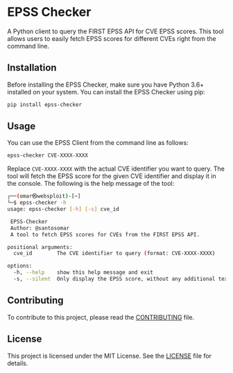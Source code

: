 # EPSS Checker

A Python client to query the FIRST EPSS API for CVE EPSS scores. This tool allows users to easily fetch EPSS scores for different CVEs right from the command line.

## Installation

Before installing the EPSS Checker, make sure you have Python 3.6+ installed on your system. You can install the EPSS Checker using pip:

```sh
pip install epss-checker
```

## Usage

You can use the EPSS Client from the command line as follows:

```sh
epss-checker CVE-XXXX-XXXX
```

Replace `CVE-XXXX-XXXX` with the actual CVE identifier you want to query. The tool will fetch the EPSS score for the given CVE identifier and display it in the console. The following is the help message of the tool:

```sh
┌──(omar㉿websploit)-[~]
└─$ epss-checker -h
usage: epss-checker [-h] [-s] cve_id

 EPSS-Checker
 Author: @santosomar
 A tool to fetch EPSS scores for CVEs from the FIRST EPSS API.

positional arguments:
  cve_id        The CVE identifier to query (format: CVE-XXXX-XXXX)

options:
  -h, --help    show this help message and exit
  -s, --silent  Only display the EPSS score, without any additional text
```


## Contributing
To contribute to this project, please read the [CONTRIBUTING](CONTRIBUTING.md) file.



## License

This project is licensed under the MIT License. See the [LICENSE](LICENSE.md) file for details.
